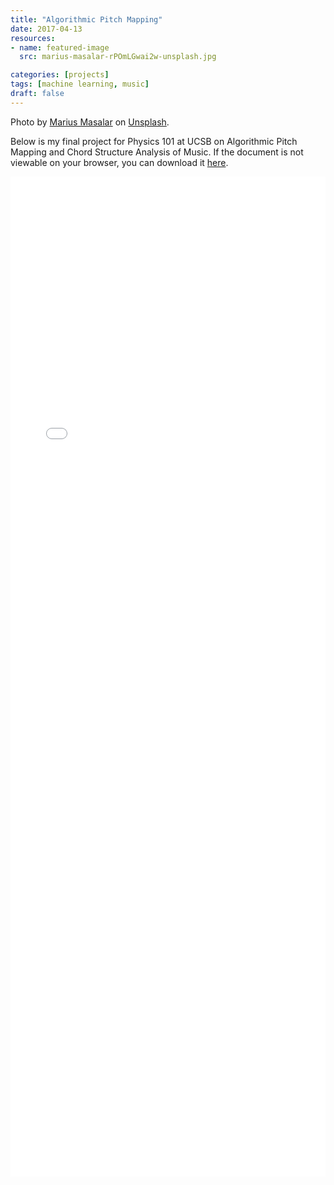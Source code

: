 ```yaml
---
title: "Algorithmic Pitch Mapping"
date: 2017-04-13
resources:
- name: featured-image
  src: marius-masalar-rPOmLGwai2w-unsplash.jpg

categories: [projects]
tags: [machine learning, music]
draft: false
---
```

Photo by [Marius Masalar](https://unsplash.com/@marius?utm_source=unsplash&utm_medium=referral&utm_content=creditCopyText) on [Unsplash](https://unsplash.com/s/photos/music?utm_source=unsplash&utm_medium=referral&utm_content=creditCopyText).

Below is my final project for Physics 101 at UCSB on Algorithmic Pitch Mapping and Chord Structure Analysis of Music.
If the document is not viewable on your browser, you can download it [here](https://www.evanazevedo.com/2017/04/algorithmic-pitch-mapping/algorithmic-pitch-mapping.pdf).

<embed src="algorithmic-pitch-mapping.pdf" width="100%" height="1600px" />


